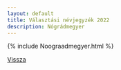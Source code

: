 ```yaml
---
layout: default
title: Választási névjegyzék 2022
description: Nógrádmegyer
---
```


{% include Noograadmegyer.html %}

[Vissza](./)